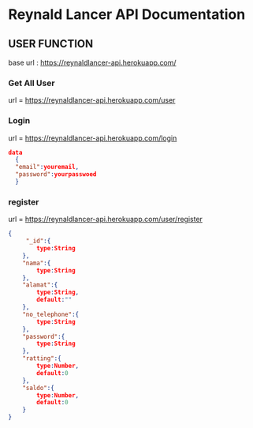 # Reynald Lancer API Documentation

## USER FUNCTION

base url : https://reynaldlancer-api.herokuapp.com/
### Get All User 
url = https://reynaldlancer-api.herokuapp.com/user
### Login 
url = https://reynaldlancer-api.herokuapp.com/login 
```Json
data
  {
  "email":youremail, 
  "password":yourpasswoed
  }

```
### register 
url = https://reynaldlancer-api.herokuapp.com/user/register
``` json
{
     "_id":{
        type:String
    },
    "nama":{
        type:String
    },
    "alamat":{
        type:String,
        default:""
    },
    "no_telephone":{
        type:String
    },
    "password":{
        type:String
    },
    "ratting":{
        type:Number,
        default:0
    },
    "saldo":{
        type:Number,
        default:0
    }
}
```